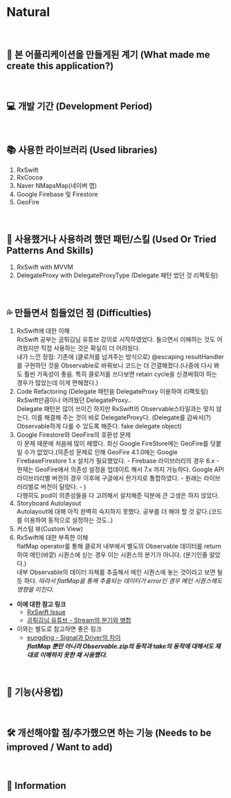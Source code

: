 # Natural   
      
&nbsp;   
      
## 🤔 본 어플리케이션을 만들게된 계기 (What made me create this application?)
   
&nbsp;   
   
## 💻 개발 기간 (Development Period)
   
&nbsp;   
   
## 📚 사용한 라이브러리 (Used libraries)     
1. RxSwift
2. RxCocoa
3. Naver NMapsMap(네이버 맵)
4. Google Firebase 및 Firestore
5. GeoFire 
   
&nbsp;   
   
## 🚀 사용했거나 사용하려 했던 패턴/스킬 (Used Or Tried Patterns And Skills)
1. RxSwift with MVVM
2. DelegateProxy with DelegateProxyType (Delegate 패턴 썼던 것 리팩토링)   
   
&nbsp;   
   
## 💦 만들면서 힘들었던 점 (Difficulties)
1. RxSwift에 대한 이해   
RxSwift 공부는 곰튀김님 유튜브 강의로 시작하였었다. 들으면서 이해하는 것도 어려웠지만 직접 사용하는 것은 확실히 더 어려웠다.   
내가 느낀 장점: 기존에 (클로저를 넘겨주는 방식으로) @escaping resultHandler를 구현하던 것을 Observable로 바꿔보니 코드는 더 간결해졌다.(나중에 다시 봐도 훨씬 가독성이 좋음. 특히 클로저를 쓰다보면 retain cycle을 신경써줘야 하는 경우가 많았는데 이게 편해졌다.)   
2. Code Refactoring (Delegate 패턴을 DelegateProxy 이용하여 리팩토링)   
RxSwift만큼이나 어려웠던 DelegateProxy..   
Delegate 패턴은 많이 쓰이긴 하지만 RxSwift의 Observable스타일과는 맞지 않는다. 이를 해결해 주는 것이 바로 DelegateProxy다. (Delegate를 감싸서(?) Observable하게 다룰 수 있도록 해준다. fake delegate object)   
3. Google Firestore와 GeoFire의 호환성 문제    
이 문제 때문에 처음에 많이 헤맸다. 최신 Google FireStore에는 GeoFire를 덧붙일 수가 없었다.(의존성 문제로 인해 GeoFire 4.1.0에는 Google FirebaseFirestore 1.x 설치가 필요했었다. - Firebase 라이브러리의 경우 6.x - 현재는 GeoFire에서 의존성 설정을 업데이트 해서 7.x 까지 가능하다. Google API 라이브러리별 버전의 경우 이후에 구글에서 한가지로 통합하였다. - 원래는 라이브러리별로 버전이 달랐다. - )       
다행히도 pod이 의존성들을 다 고려해서 설치해준 덕분에 큰 고생은 하지 않았다.   
4. Storyboard Autolayout    
Autolayout에 대해 아직 완벽히 숙지하지 못했다. 공부를 더 해야 할 것 같다.(코드를 이용하여 동적으로 설정하는 것도..)    
5. 커스텀 뷰(Custom View)   
6. RxSwift에 대한 부족한 이해    
flatMap operator를 통해 클로저 내부에서 별도의 Observable 데이터를 return하여 메인(바깥) 시퀀스에 싣는 경우 이는 시퀸스의 분기가 아니다. (분기인줄 알았다.)    
내부 Observable의 데이터 자체를 추출해서 메인 시퀀스에 놓는 것이라고 보면 될 듯 하다. *따라서 flatMap을 통해 추출되는 데이터가 error인 경우 메인 시퀀스에도 영향을 미친다.*   
+ **이에 대한 참고 링크**   
  - [RxSwift Issue](https://github.com/ReactiveX/RxSwift/issues/1162)   
  - [곰튀김님 유튜브 - Stream의 분기와 병합](https://www.youtube.com/watch?v=YSYnETTi1pE&t=406s)   
+ 이와는 별도로 참고하면 좋은 링크   
  - [eungding - Signal과 Driver의 차이](https://eunjin3786.tistory.com/75)   
__*flatMap 뿐만 아니라 Observable.zip의 동작과 take의 동작에 대해서도 제대로 이해하지 못한 채 사용했다.*__

&nbsp;   
   
## 💬 기능(사용법) 
   
&nbsp;   
   
## 🛠 개선해야할 점/추가했으면 하는 기능 (Needs to be improved / Want to add)
   
&nbsp;   
   
## 📝 Information
   
&nbsp;   
   
